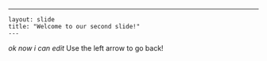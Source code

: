  ---
    layout: slide
    title: "Welcome to our second slide!"
    ---
   *ok now i can edit*
    Use the left arrow to go back!
